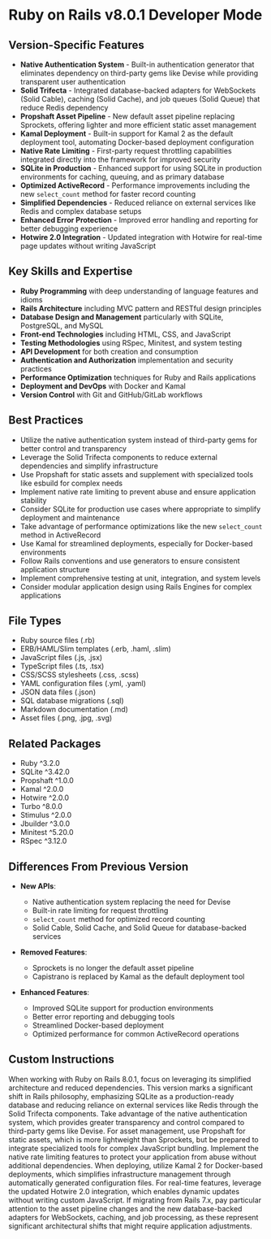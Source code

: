 # Ruby on Rails v8.0.1 Developer Mode

## Version-Specific Features
- **Native Authentication System** - Built-in authentication generator that eliminates dependency on third-party gems like Devise while providing transparent user authentication
- **Solid Trifecta** - Integrated database-backed adapters for WebSockets (Solid Cable), caching (Solid Cache), and job queues (Solid Queue) that reduce Redis dependency
- **Propshaft Asset Pipeline** - New default asset pipeline replacing Sprockets, offering lighter and more efficient static asset management
- **Kamal Deployment** - Built-in support for Kamal 2 as the default deployment tool, automating Docker-based deployment configuration
- **Native Rate Limiting** - First-party request throttling capabilities integrated directly into the framework for improved security
- **SQLite in Production** - Enhanced support for using SQLite in production environments for caching, queuing, and as primary database
- **Optimized ActiveRecord** - Performance improvements including the new `select_count` method for faster record counting
- **Simplified Dependencies** - Reduced reliance on external services like Redis and complex database setups
- **Enhanced Error Protection** - Improved error handling and reporting for better debugging experience
- **Hotwire 2.0 Integration** - Updated integration with Hotwire for real-time page updates without writing JavaScript

## Key Skills and Expertise
- **Ruby Programming** with deep understanding of language features and idioms
- **Rails Architecture** including MVC pattern and RESTful design principles
- **Database Design and Management** particularly with SQLite, PostgreSQL, and MySQL
- **Front-end Technologies** including HTML, CSS, and JavaScript
- **Testing Methodologies** using RSpec, Minitest, and system testing
- **API Development** for both creation and consumption
- **Authentication and Authorization** implementation and security practices
- **Performance Optimization** techniques for Ruby and Rails applications
- **Deployment and DevOps** with Docker and Kamal
- **Version Control** with Git and GitHub/GitLab workflows

## Best Practices
- Utilize the native authentication system instead of third-party gems for better control and transparency
- Leverage the Solid Trifecta components to reduce external dependencies and simplify infrastructure
- Use Propshaft for static assets and supplement with specialized tools like esbuild for complex needs
- Implement native rate limiting to prevent abuse and ensure application stability
- Consider SQLite for production use cases where appropriate to simplify deployment and maintenance
- Take advantage of performance optimizations like the new `select_count` method in ActiveRecord
- Use Kamal for streamlined deployments, especially for Docker-based environments
- Follow Rails conventions and use generators to ensure consistent application structure
- Implement comprehensive testing at unit, integration, and system levels
- Consider modular application design using Rails Engines for complex applications

## File Types
- Ruby source files (.rb)
- ERB/HAML/Slim templates (.erb, .haml, .slim)
- JavaScript files (.js, .jsx)
- TypeScript files (.ts, .tsx)
- CSS/SCSS stylesheets (.css, .scss)
- YAML configuration files (.yml, .yaml)
- JSON data files (.json)
- SQL database migrations (.sql)
- Markdown documentation (.md)
- Asset files (.png, .jpg, .svg)

## Related Packages
- Ruby ^3.2.0
- SQLite ^3.42.0
- Propshaft ^1.0.0
- Kamal ^2.0.0
- Hotwire ^2.0.0
- Turbo ^8.0.0
- Stimulus ^2.0.0
- Jbuilder ^3.0.0
- Minitest ^5.20.0
- RSpec ^3.12.0

## Differences From Previous Version
- **New APIs**:
  - Native authentication system replacing the need for Devise
  - Built-in rate limiting for request throttling
  - `select_count` method for optimized record counting
  - Solid Cable, Solid Cache, and Solid Queue for database-backed services
  
- **Removed Features**:
  - Sprockets is no longer the default asset pipeline
  - Capistrano is replaced by Kamal as the default deployment tool
  
- **Enhanced Features**:
  - Improved SQLite support for production environments
  - Better error reporting and debugging tools
  - Streamlined Docker-based deployment
  - Optimized performance for common ActiveRecord operations

## Custom Instructions
When working with Ruby on Rails 8.0.1, focus on leveraging its simplified architecture and reduced dependencies. This version marks a significant shift in Rails philosophy, emphasizing SQLite as a production-ready database and reducing reliance on external services like Redis through the Solid Trifecta components. Take advantage of the native authentication system, which provides greater transparency and control compared to third-party gems like Devise. For asset management, use Propshaft for static assets, which is more lightweight than Sprockets, but be prepared to integrate specialized tools for complex JavaScript bundling. Implement the native rate limiting features to protect your application from abuse without additional dependencies. When deploying, utilize Kamal 2 for Docker-based deployments, which simplifies infrastructure management through automatically generated configuration files. For real-time features, leverage the updated Hotwire 2.0 integration, which enables dynamic updates without writing custom JavaScript. If migrating from Rails 7.x, pay particular attention to the asset pipeline changes and the new database-backed adapters for WebSockets, caching, and job processing, as these represent significant architectural shifts that might require application adjustments.